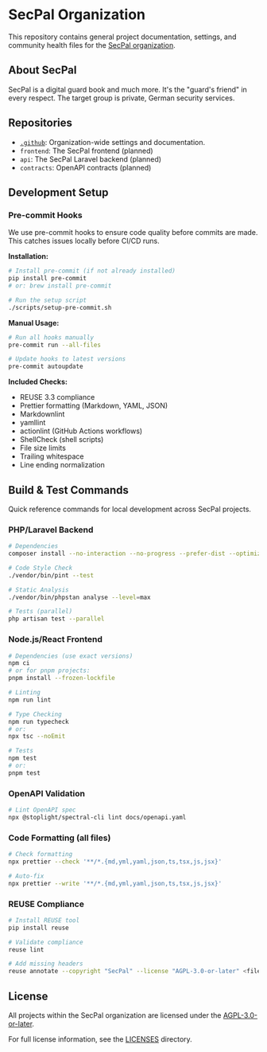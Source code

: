 <!--
SPDX-FileCopyrightText: 2025 SecPal
SPDX-License-Identifier: AGPL-3.0-or-later
-->

# SecPal Organization

This repository contains general project documentation, settings, and community health files for the [SecPal organization](https://github.com/SecPal).

## About SecPal

SecPal is a digital guard book and much more. It's the "guard's friend" in every respect. The target group is private, German security services.

## Repositories

- [`.github`](https://github.com/SecPal/.github): Organization-wide settings and documentation.
- `frontend`: The SecPal frontend (planned)
- `api`: The SecPal Laravel backend (planned)
- `contracts`: OpenAPI contracts (planned)

## Development Setup

### Pre-commit Hooks

We use pre-commit hooks to ensure code quality before commits are made. This catches issues locally before CI/CD runs.

**Installation:**

```bash
# Install pre-commit (if not already installed)
pip install pre-commit
# or: brew install pre-commit

# Run the setup script
./scripts/setup-pre-commit.sh
```

**Manual Usage:**

```bash
# Run all hooks manually
pre-commit run --all-files

# Update hooks to latest versions
pre-commit autoupdate
```

**Included Checks:**

- REUSE 3.3 compliance
- Prettier formatting (Markdown, YAML, JSON)
- Markdownlint
- yamllint
- actionlint (GitHub Actions workflows)
- ShellCheck (shell scripts)
- File size limits
- Trailing whitespace
- Line ending normalization

## Build & Test Commands

Quick reference commands for local development across SecPal projects.

### PHP/Laravel Backend

```bash
# Dependencies
composer install --no-interaction --no-progress --prefer-dist --optimize-autoloader

# Code Style Check
./vendor/bin/pint --test

# Static Analysis
./vendor/bin/phpstan analyse --level=max

# Tests (parallel)
php artisan test --parallel
```

### Node.js/React Frontend

```bash
# Dependencies (use exact versions)
npm ci
# or for pnpm projects:
pnpm install --frozen-lockfile

# Linting
npm run lint

# Type Checking
npm run typecheck
# or:
npx tsc --noEmit

# Tests
npm test
# or:
pnpm test
```

### OpenAPI Validation

```bash
# Lint OpenAPI spec
npx @stoplight/spectral-cli lint docs/openapi.yaml
```

### Code Formatting (all files)

```bash
# Check formatting
npx prettier --check '**/*.{md,yml,yaml,json,ts,tsx,js,jsx}'

# Auto-fix
npx prettier --write '**/*.{md,yml,yaml,json,ts,tsx,js,jsx}'
```

### REUSE Compliance

```bash
# Install REUSE tool
pip install reuse

# Validate compliance
reuse lint

# Add missing headers
reuse annotate --copyright "SecPal" --license "AGPL-3.0-or-later" <file>
```

## License

All projects within the SecPal organization are licensed under the [AGPL-3.0-or-later](LICENSES/AGPL-3.0-or-later.txt).

For full license information, see the [LICENSES](LICENSES/) directory.
